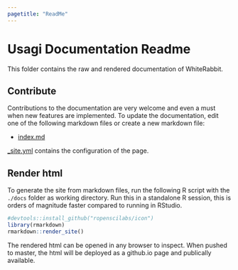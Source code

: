 ```yaml
---
pagetitle: "ReadMe"
---
```

# Usagi Documentation Readme
This folder contains the raw and rendered documentation of WhiteRabbit.

## Contribute
Contributions to the documentation are very welcome and even a must when new features are implemented.
To update the documentation, edit one of the following markdown files or create a new markdown file:
 - [index.md](/docs/index.md)

[_site.yml](/docs/_site.yml) contains the configuration of the page.

## Render html
To generate the site from markdown files, run the following R script with the `./docs` folder as working directory.
Run this in a standalone R session, this is orders of magnitude faster compared to running in RStudio.

```R
#devtools::install_github("ropenscilabs/icon")
library(rmarkdown)
rmarkdown::render_site()
```

The rendered html can be opened in any browser to inspect. 
When pushed to master, the html will be deployed as a github.io page and publically available.